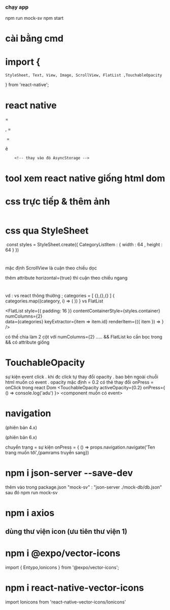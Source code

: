 ### chạy app
npm run mock-sv
npm start

# cài bằng cmd
<!-- npm i -g expo-cli -->
<!-- expo init [ten] -->

# import { 
    StyleSheet, Text, View, Image, ScrollView, FlatList ,TouchableOpacity 
} from 'react-native';

# react native 
<Text> = <p>,<span>
<View> = <div>
<Image source> = <img src>
<!-- ko có localStorage , cookie , sessionStorage -->ẽ
        <!-- thay vào đó AsyncStorage -->       

# tool xem react native giống html dom
<!-- npm i --save-dev react-devtools -->
<!-- thêm vào trong package.json -->
<!-- react-devtools" : "react-devtools" -->

# css trực tiếp & thêm ảnh
<Image 
	source={alpineImage}
	style={{width:64,height:64}}
/>

# css qua StyleSheet
<Image
	source={alpineImage}
	style={styles.CategoryListItem}
/>
const styles = StyleSheet.create({
    CategoryListItem : {
        width : 64 ,
        height : 64
    }
})

# <ScrollView styles={{}} contentContainerStyle={{}} >
mặc định ScrollView là cuận theo chiều dọc
<!-- horizontal={true}  -->
thêm attribute horizontal={true}  thì cuận theo chiều ngang

# <FlatList>
vd : vs react thông thường ; categories = [ {},{},{} ]
{
    categories.map((category, i) => (
        <CategoryListItem key={category.id} title={styles.title} category={category} />
    ))
}
vs FlatList

<FlatList
    style={{ padding: 16 }}
    contentContainerStyle={styles.container}
    numColumns={2}  
    data={categories}
    keyExtractor={item => item.id}
    renderItem={({ item }) =>
        <CategoryListItem
            title={styles.title}
            category={item}
        />
    }
/>

có thể chia làm 2 cột với numColumns={2} .....
&& FlatList ko cần bọc trong <ScrollView/> && có attribute giống  <ScrollView/>

# TouchableOpacity
sự kiện event click . khi đc click tự thay đổi opacity . 
bao bên ngoài chuỗi html muốn có event .
opacity mặc định = 0.2 có thẻ thay đổi
onPress = onClick trong react Dom
<TouchableOpacity activeOpacity={0.2} onPress={ () => console.log('adu') }>
    <component muốn có event>
</TouchableOpacity>

# navigation
(phiên bản 4.x)
<!-- npm install react-navigation -->
<!--  npm install react-navigation-stack -->
<!-- npm i react-navigation-tabs -->

(phiên bản 6.x)
<!-- npm install @react-navigation/native -->
<!-- npm install @react-navigation/native-stack -->

chuyển trang = sự kiện 
onPress = { () => props.navigation.navigate('Ten trang muốn tới',{pamrams truyền sang})

# npm i json-server --save-dev
thêm vào trong package.json
    "mock-sv" : "json-server ./mock-db/db.json"
sau đó npm run mock-sv
# npm i axios

## dùng thư viện icon (ưu tiên thư viện 1)
# npm i @expo/vector-icons 
<!-- https://icons.expo.fyi/ -->
import { Entypo,Ionicons  } from '@expo/vector-icons'; 
# npm i react-native-vector-icons
<!-- https://oblador.github.io/react-native-vector-icons/ -->
import Ionicons from 'react-native-vector-icons/Ionicons'

